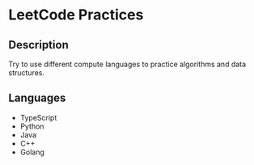 # LeetCode Practices

## Description

Try to use different compute languages to practice algorithms and data structures.

## Languages

- TypeScript
- Python
- Java
- C++
- Golang